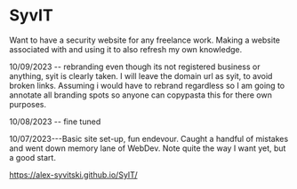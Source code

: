 # SyvIT
Want to have a security website for any freelance work. Making a website associated with and using it to also refresh my own knowledge.

10/09/2023 -- rebranding even though its not registered business or anything, syit is clearly taken. I will leave the domain url as syit, to avoid broken links.
Assuming i would have to rebrand regardless so I am going to annotate all branding spots so anyone can copypasta this for there own purposes.

10/08/2023 -- fine tuned

10/07/2023---Basic site set-up, fun endevour. Caught a handful of mistakes and went down memory lane of WebDev. Note quite the way I want yet, but a good start.


https://alex-syvitski.github.io/SyIT/

